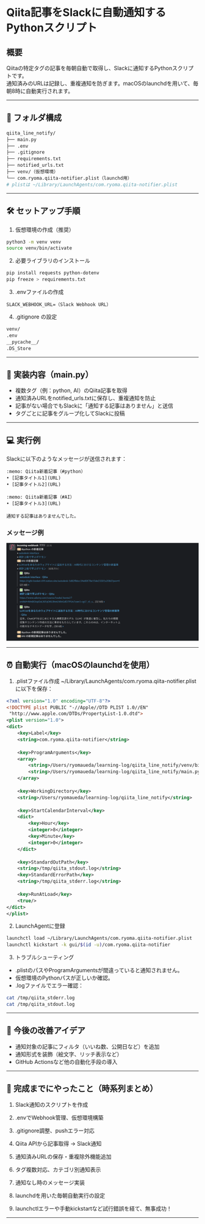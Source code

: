 # Qiita記事をSlackに自動通知するPythonスクリプト

## 概要

Qiitaの特定タグの記事を毎朝自動で取得し、Slackに通知するPythonスクリプトです。  
通知済みのURLは記録し、重複通知を防ぎます。macOSのlaunchdを用いて、毎朝8時に自動実行されます。

---

## 📂 フォルダ構成

```bash
qiita_line_notify/
├── main.py
├── .env
├── .gitignore
├── requirements.txt
├── notified_urls.txt
├── venv/（仮想環境）
└── com.ryoma.qiita-notifier.plist（launchd用）
# plistは ~/Library/LaunchAgents/com.ryoma.qiita-notifier.plist
```

---

## 🛠 セットアップ手順

1. 仮想環境の作成（推奨）
```bash
python3 -m venv venv
source venv/bin/activate
```
2. 必要ライブラリのインストール
```bash
pip install requests python-dotenv
pip freeze > requirements.txt
```
3. .envファイルの作成
```env
SLACK_WEBHOOK_URL=（Slack Webhook URL）
```
4. .gitignore の設定
```bash
venv/
.env
__pycache__/
.DS_Store
```

---

## 🧠 実装内容（main.py）

- 複数タグ（例：python, AI）のQiita記事を取得
- 通知済みURLをnotified_urls.txtに保存し、重複通知を防止
- 記事がない場合でもSlackに「通知する記事はありません」と送信
- タグごとに記事をグループ化してSlackに投稿

---

## 💻 実行例

Slackに以下のようなメッセージが送信されます：
```less
:memo: Qiita新着記事（#python）
• [記事タイトル1](URL)
• [記事タイトル2](URL)

:memo: Qiita新着記事（#AI）
• [記事タイトル3](URL)

通知する記事はありませんでした。
```
### メッセージ例
![Slack通知](./images/Slack_notification.png)

---

## ⏰ 自動実行（macOSのlaunchdを使用）

1. .plistファイル作成
~/Library/LaunchAgents/com.ryoma.qiita-notifier.plist に以下を保存：
```xml
<?xml version="1.0" encoding="UTF-8"?>
<!DOCTYPE plist PUBLIC "-//Apple//DTD PLIST 1.0//EN"
 "http://www.apple.com/DTDs/PropertyList-1.0.dtd">
<plist version="1.0">
<dict>
    <key>Label</key>
    <string>com.ryoma.qiita-notifier</string>

    <key>ProgramArguments</key>
    <array>
        <string>/Users/ryomaueda/learning-log/qiita_line_notify/venv/bin/python3</string>
        <string>/Users/ryomaueda/learning-log/qiita_line_notify/main.py</string>
    </array>

    <key>WorkingDirectory</key>
    <string>/Users/ryomaueda/learning-log/qiita_line_notify</string>

    <key>StartCalendarInterval</key>
    <dict>
        <key>Hour</key>
        <integer>8</integer>
        <key>Minute</key>
        <integer>0</integer>
    </dict>

    <key>StandardOutPath</key>
    <string>/tmp/qiita_stdout.log</string>
    <key>StandardErrorPath</key>
    <string>/tmp/qiita_stderr.log</string>

    <key>RunAtLoad</key>
    <true/>
</dict>
</plist>
```

2. LaunchAgentに登録
```bash
launchctl load ~/Library/LaunchAgents/com.ryoma.qiita-notifier.plist
launchctl kickstart -k gui/$(id -u)/com.ryoma.qiita-notifier
```

3. トラブルシューティング
- .plistのパスやProgramArgumentsが間違っていると通知されません。
- 仮想環境のPythonパスが正しいか確認。
- .logファイルでエラー確認：
```bash
cat /tmp/qiita_stderr.log
cat /tmp/qiita_stdout.log
```

---

## 📌 今後の改善アイデア

- 通知対象の記事にフィルタ（いいね数、公開日など）を追加
- 通知形式を装飾（絵文字、リッチ表示など）
- GitHub Actionsなど他の自動化手段の導入

---

## 🙌 完成までにやったこと（時系列まとめ）

1. Slack通知のスクリプトを作成

2. .envでWebhook管理、仮想環境構築

3. .gitignore調整、pushエラー対応

4. Qiita APIから記事取得 → Slack通知

5. 通知済みURLの保存・重複除外機能追加

6. タグ複数対応、カテゴリ別通知表示

7. 通知なし時のメッセージ実装

8. launchdを用いた毎朝自動実行の設定

9. launchctlエラーや手動kickstartなど試行錯誤を経て、無事成功！

---

